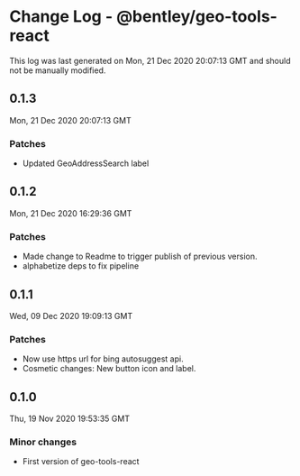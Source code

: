 # Change Log - @bentley/geo-tools-react

This log was last generated on Mon, 21 Dec 2020 20:07:13 GMT and should not be manually modified.

## 0.1.3
Mon, 21 Dec 2020 20:07:13 GMT

### Patches

- Updated GeoAddressSearch label

## 0.1.2
Mon, 21 Dec 2020 16:29:36 GMT

### Patches

- Made change to Readme to trigger publish of previous version.
- alphabetize deps to fix pipeline

## 0.1.1
Wed, 09 Dec 2020 19:09:13 GMT

### Patches

- Now use https url for bing autosuggest api.
- Cosmetic changes: New button icon and label.

## 0.1.0
Thu, 19 Nov 2020 19:53:35 GMT

### Minor changes

- First version of geo-tools-react

